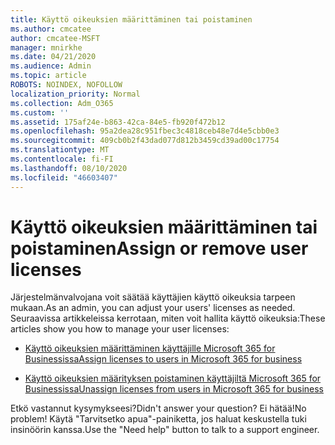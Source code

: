 ```yaml
---
title: Käyttö oikeuksien määrittäminen tai poistaminen
ms.author: cmcatee
author: cmcatee-MSFT
manager: mnirkhe
ms.date: 04/21/2020
ms.audience: Admin
ms.topic: article
ROBOTS: NOINDEX, NOFOLLOW
localization_priority: Normal
ms.collection: Adm_O365
ms.custom: ''
ms.assetid: 175af24e-b863-42ca-84e5-fb920f472b12
ms.openlocfilehash: 95a2dea28c951fbec3c4818ceb48e7d4e5cbb0e3
ms.sourcegitcommit: 409cb0b2f43dad077d812b3459cd39ad00c17754
ms.translationtype: MT
ms.contentlocale: fi-FI
ms.lasthandoff: 08/10/2020
ms.locfileid: "46603407"
---
```

# <a name="assign-or-remove-user-licenses"></a><span data-ttu-id="1411a-102">Käyttö oikeuksien määrittäminen tai poistaminen</span><span class="sxs-lookup"><span data-stu-id="1411a-102">Assign or remove user licenses</span></span>

<span data-ttu-id="1411a-103">Järjestelmänvalvojana voit säätää käyttäjien käyttö oikeuksia tarpeen mukaan.</span><span class="sxs-lookup"><span data-stu-id="1411a-103">As an admin, you can adjust your users' licenses as needed.</span></span> <span data-ttu-id="1411a-104">Seuraavissa artikkeleissa kerrotaan, miten voit hallita käyttö oikeuksia:</span><span class="sxs-lookup"><span data-stu-id="1411a-104">These articles show you how to manage your user licenses:</span></span>
  
- [<span data-ttu-id="1411a-105">Käyttö oikeuksien määrittäminen käyttäjille Microsoft 365 for Businessissa</span><span class="sxs-lookup"><span data-stu-id="1411a-105">Assign licenses to users in Microsoft 365 for business</span></span>](https://docs.microsoft.com/azure/active-directory/fundamentals/license-users-groups?context=azure/active-directory/users-groups-roles/context/ugr-context)

- [<span data-ttu-id="1411a-106">Käyttö oikeuksien määrityksen poistaminen käyttäjiltä Microsoft 365 for Businessissa</span><span class="sxs-lookup"><span data-stu-id="1411a-106">Unassign licenses from users in Microsoft 365 for business</span></span>](https://docs.microsoft.com/azure/active-directory/fundamentals/license-users-groups?context=azure/active-directory/users-groups-roles/context/ugr-context#remove-a-license)

<span data-ttu-id="1411a-107">Etkö vastannut kysymykseesi?</span><span class="sxs-lookup"><span data-stu-id="1411a-107">Didn't answer your question?</span></span> <span data-ttu-id="1411a-108">Ei hätää!</span><span class="sxs-lookup"><span data-stu-id="1411a-108">No problem!</span></span> <span data-ttu-id="1411a-109">Käytä "Tarvitsetko apua"-painiketta, jos haluat keskustella tuki insinöörin kanssa.</span><span class="sxs-lookup"><span data-stu-id="1411a-109">Use the "Need help" button to talk to a support engineer.</span></span>